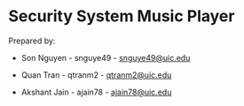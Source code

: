 # Security System Music Player
Prepared by:

+ Son Nguyen - snguye49 - snguye49@uic.edu

+ Quan Tran - qtranm2 - qtranm2@uic.edu

+ Akshant Jain - ajain78 - ajain78@uic.edu
